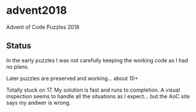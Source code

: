 # advent2018
Advent of Code Puzzles 2018

## Status

In the early puzzles I was not carefully keeping the working code as I had no plans.

Later puzzles are preserved and working... about 10+

Totally stuck on 17.  My solution is fast and runs to completion.  A visual inspection
seems to handle all the situations as I expect... but the AoC site says my andwer is wrong.

